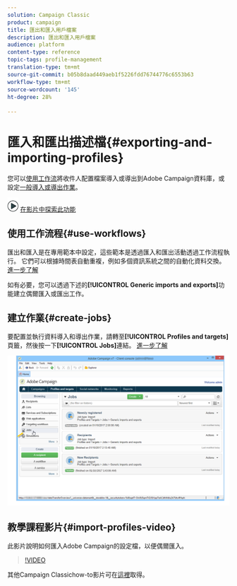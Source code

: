 ```yaml
---
solution: Campaign Classic
product: campaign
title: 匯出和匯入用戶檔案
description: 匯出和匯入用戶檔案
audience: platform
content-type: reference
topic-tags: profile-management
translation-type: tm+mt
source-git-commit: b05b8daad449aeb1f5226fdd76744776c6553b63
workflow-type: tm+mt
source-wordcount: '145'
ht-degree: 28%

---
```



# 匯入和匯出描述檔{#exporting-and-importing-profiles}

您可以[使用工作流](#use-workflows)將收件人配置檔案導入或導出到Adobe Campaign資料庫，或設定[一般導入或導出作業](#create-jobs)。

![](assets/do-not-localize/how-to-video.png) [在影片中探索此功能](#import-profiles-video)

## 使用工作流程{#use-workflows}

匯出和匯入是在專用範本中設定，這些範本是透過匯入和匯出活動透過工作流程執行。 它們可以根據時間表自動重複，例如多個資訊系統之間的自動化資料交換。[進一步了解](../../platform/using/import-export-workflows.md#best-practices-when-importing-data)

如有必要，您可以透過下述的&#x200B;**[!UICONTROL Generic imports and exports]**&#x200B;功能建立偶爾匯入或匯出工作。

## 建立作業{#create-jobs}

要配置並執行資料導入和導出作業，請轉至&#x200B;**[!UICONTROL Profiles and targets]**&#x200B;頁籤，然後按一下&#x200B;**[!UICONTROL Jobs]**&#x200B;連結。 [進一步了解](../../platform/using/about-generic-imports-exports.md)

![](assets/s_ncs_user_interface_import_link.png)


## 教學課程影片{#import-profiles-video}

此影片說明如何匯入Adobe Campaign的設定檔，以便偶爾匯入。

>[!VIDEO](https://video.tv.adobe.com/v/25608?quality=12)

其他Campaign Classichow-to影片可在[這裡](https://experienceleague.adobe.com/docs/campaign-classic-learn/tutorials/overview.html?lang=zh-Hant)取得。